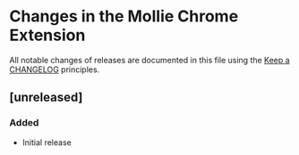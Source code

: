 # Changes in the Mollie Chrome Extension

All notable changes of releases are documented in this file
using the [Keep a CHANGELOG](https://keepachangelog.com/) principles.

## [unreleased]

### Added

- Initial release